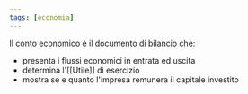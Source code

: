 ```yaml
---
tags: [economia]
---
```

Il conto economico è il documento di bilancio che:
- presenta i flussi economici in entrata ed uscita
- determina l'[[Utile]] di esercizio
- mostra se e quanto l'impresa remunera il capitale investito


